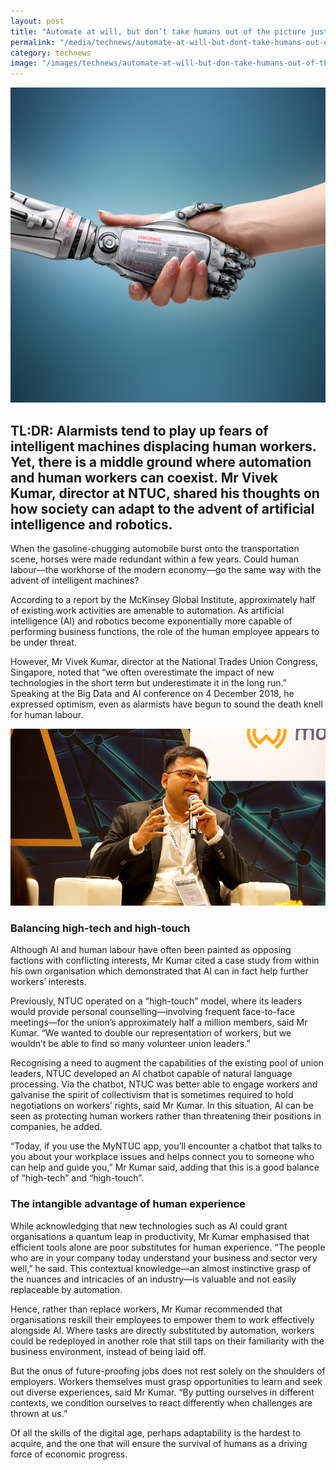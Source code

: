 ```yaml
---
layout: post
title: "Automate at will, but don’t take humans out of the picture just yet"
permalink: "/media/technews/automate-at-will-but-dont-take-humans-out-of-the-picture-just-yet.md"
category: technews
image: "/images/technews/automate-at-will-but-don-take-humans-out-of-the-picture-just-yet-part1.png"
---
```

![Automate at will, but don’t take humans out of the picture just yet](/images/technews/automate-at-will-but-don-take-humans-out-of-the-picture-just-yet-part1.png)

TL:DR: Alarmists tend to play up fears of intelligent machines displacing human workers. Yet, there is a middle ground where automation and human workers can coexist. Mr Vivek Kumar, director at NTUC, shared his thoughts on how society can adapt to the advent of artificial intelligence and robotics. 
---

When the gasoline-chugging automobile burst onto the transportation scene, horses were made redundant within a few years. Could human labour—the workhorse of the modern economy—go the same way with the advent of intelligent machines?
 
According to a report by the McKinsey Global Institute, approximately half of existing work activities are amenable to automation. As artificial intelligence (AI) and robotics become exponentially more capable of performing business functions, the role of the human employee appears to be under threat.
 
However, Mr Vivek Kumar, director at the National Trades Union Congress, Singapore, noted that “we often overestimate the impact of new technologies in the short term but underestimate it in the long run.” Speaking at the Big Data and AI conference on 4 December 2018, he expressed optimism, even as alarmists have begun to sound the death knell for human labour.

![Automate at will, but don’t take humans out of the picture just yet](/images/technews/automate-at-will-but-don-take-humans-out-of-the-picture-just-yet-part2.png)

### **Balancing high-tech and high-touch**
 
Although AI and human labour have often been painted as opposing factions with conflicting interests, Mr Kumar cited a case study from within his own organisation which demonstrated that AI can in fact help further workers’ interests.
 
Previously, NTUC operated on a “high-touch” model, where its leaders would provide personal counselling—involving frequent face-to-face meetings—for the union’s approximately half a million members, said Mr Kumar. “We wanted to double our representation of workers, but we wouldn’t be able to find so many volunteer union leaders.”
 
Recognising a need to augment the capabilities of the existing pool of union leaders, NTUC developed an AI chatbot capable of natural language processing. Via the chatbot, NTUC was better able to engage workers and galvanise the spirit of collectivism that is sometimes required to hold negotiations on workers’ rights, said Mr Kumar. In this situation, AI can be seen as protecting human workers rather than threatening their positions in companies, he added.
 
“Today, if you use the MyNTUC app, you’ll encounter a chatbot that talks to you about your workplace issues and helps connect you to someone who can help and guide you,” Mr Kumar said, adding that this is a good balance of “high-tech” and “high-touch”.
 
### **The intangible advantage of human experience**
 
While acknowledging that new technologies such as AI could grant organisations a quantum leap in productivity, Mr Kumar emphasised that efficient tools alone are poor substitutes for human experience. “The people who are in your company today understand your business and sector very well,” he said. This contextual knowledge—an almost instinctive grasp of the nuances and intricacies of an industry—is valuable and not easily replaceable by automation.
 
Hence, rather than replace workers, Mr Kumar recommended that organisations reskill their employees to empower them to work effectively alongside AI. Where tasks are directly substituted by automation, workers could be redeployed in another role that still taps on their familiarity with the business environment, instead of being laid off.
 
But the onus of future-proofing jobs does not rest solely on the shoulders of employers. Workers themselves must grasp opportunities to learn and seek out diverse experiences, said Mr Kumar. “By putting ourselves in different contexts, we condition ourselves to react differently when challenges are thrown at us.”
 
Of all the skills of the digital age, perhaps adaptability is the hardest to acquire, and the one that will ensure the survival of humans as a driving force of economic progress.
 
